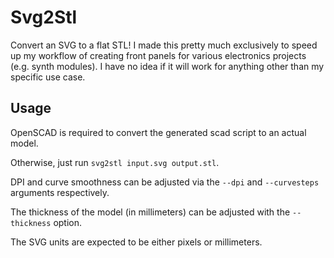 ﻿# Svg2Stl
Convert an SVG to a flat STL! I made this pretty much exclusively to speed up my
workflow of creating front panels for various electronics projects (e.g. synth modules).
I have no idea if it will work for anything other than my specific use case.

## Usage
OpenSCAD is required to convert the generated scad script to an actual model.

Otherwise, just run `svg2stl input.svg output.stl`.

DPI and curve smoothness can be adjusted via the `--dpi` and `--curvesteps` arguments respectively.

The thickness of the model (in millimeters) can be adjusted with the `--thickness` option.

The SVG units are expected to be either pixels or millimeters.